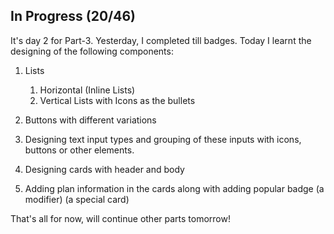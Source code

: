 ## In Progress (20/46)

It's day 2 for Part-3. Yesterday, I completed till badges. Today I learnt the designing of the following components:

1. Lists

   1. Horizontal (Inline Lists)
   2. Vertical Lists with Icons as the bullets

2. Buttons with different variations

3. Designing text input types and grouping of these inputs with icons, buttons or other elements.

4. Designing cards with header and body

5. Adding plan information in the cards along with adding popular badge (a modifier) (a special card)

That's all for now, will continue other parts tomorrow!
